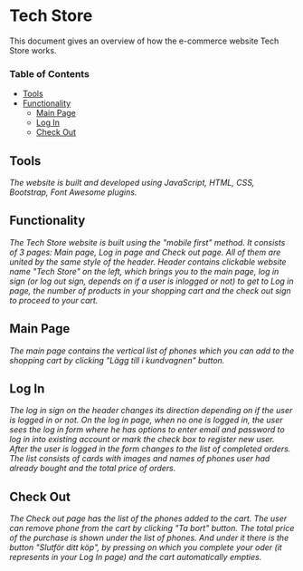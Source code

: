 # Tech Store

This document gives an overview of how the e-commerce website Tech Store works.

### Table of Contents

- [Tools](#tools)
- [Functionality](#functionality)
  - [Main Page](#main-page)
  - [Log In](#log-in)
  - [Check Out](#check-out)

## Tools <a name="tools"></a>
*The website is built and developed using JavaScript, HTML, CSS, Bootstrap, Font Awesome plugins.*


## Functionality <a name="functionality"></a>

*The Tech Store website is built using the "mobile first" method. It consists of 3 pages: Main page, Log in page and Check out page. All of them are united by the same style of the header. Header contains clickable website name "Tech Store" on the left, which brings you to the main page, log in sign (or log out sign, depends on if a user is inlogged or not) to get to Log in page, the number of products in your shopping cart and the check out sign to proceed to your cart.*

## Main Page <a name="main-page"></a>

*The main page contains the vertical list of phones which you can add to the shopping cart by clicking "Lägg till i kundvagnen" button.*

## Log In

*The log in sign on the header changes its direction depending on if the user is logged in or not. On the log in page, when no one is logged in, the user sees the log in form where he has options to enter email and password to log in into existing account or mark the check box to register new user. After the user is logged in the form changes to the list of completed orders. The list consists of cards with images and names of phones user had already bought and the total price of orders.*

## Check Out

*The Check out page has the list of the phones added to the cart. The user can remove phone from the cart by clicking "Ta bort" button. The total price of the purchase is shown under the list of phones. And under it there is the button "Slutför ditt köp", by pressing on which you complete your oder (it represents in your Log In page) and the cart automatically empties.*

